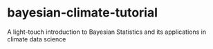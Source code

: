 # bayesian-climate-tutorial
A light-touch introduction to Bayesian Statistics and its applications in climate data science
